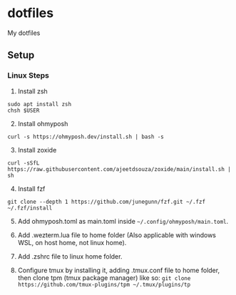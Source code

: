 # dotfiles
My dotfiles


## Setup

### Linux Steps

1. Install zsh 
```
sudo apt install zsh
chsh $USER
```

2. Install ohmyposh
```
curl -s https://ohmyposh.dev/install.sh | bash -s
```

3. Install zoxide
```
curl -sSfL https://raw.githubusercontent.com/ajeetdsouza/zoxide/main/install.sh | sh
```

4. Install fzf
```
git clone --depth 1 https://github.com/junegunn/fzf.git ~/.fzf
~/.fzf/install
```

5. Add ohmyposh.toml as main.toml inside `~/.config/ohmyposh/main.toml`.

6. Add .wezterm.lua file to home folder  (Also applicable with windows WSL, on host home, not linux home).

7. Add .zshrc file to linux home folder.

8. Configure tmux by installing it, adding .tmux.conf file to home folder, then clone tpm (tmux package manager) like so:
`git clone https://github.com/tmux-plugins/tpm ~/.tmux/plugins/tp`
